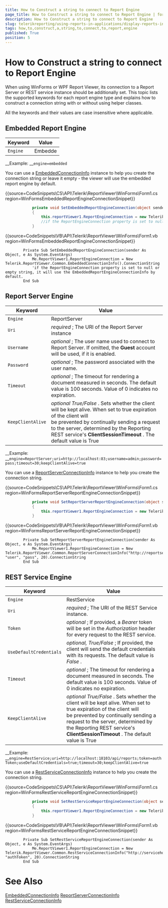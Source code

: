 ```yaml
---
title: How to Construct a string to connect to Report Engine
page_title: How to Construct a string to connect to Report Engine | for Telerik Reporting Documentation
description: How to Construct a string to connect to Report Engine
slug: telerikreporting/using-reports-in-applications/display-reports-in-applications/how-to-construct-a-string-to-connect-to-report-engine
tags: how,to,construct,a,string,to,connect,to,report,engine
published: True
position: 5
---
```


# How to Construct a string to connect to Report Engine



When using WinForms or WPF Report Viewer, its connection to a Report Server or REST service instance should be additionally set.
        This topic lists the supported keywords for each report engine type and explains how to construct a connection string with or without using helper classes.
      


All the keywords and their values are case insensitive where applicable.
      


## Embedded Report Engine


| Keyword | Value |
| ------ | ------ |
|`Engine`|Embedde|




__Example: 
__`engine=embedded
`

You can use a 
[EmbeddedConnectionInfo](/reporting/api/Telerik.ReportViewer.Common.EmbeddedConnectionInfo)
 instance to help you create the connection string or
          leave it empty - the viewer will use the embedded report engine by default.
        


{{source=CodeSnippets\CS\API\Telerik\ReportViewer\WinForms\Form1.cs region=WinFormsEmbeddedReportEngineConnectionSnippet}}
````C#
	        private void SetEmbeddedReportEngineConnection(object sender, System.EventArgs e)
	        {
	            this.reportViewer1.ReportEngineConnection = new Telerik.ReportViewer.Common.EmbeddedConnectionInfo().ConnectionString;
	            //if the ReportEngineConnection property is set to null or empty string, it will use the EmbeddedConnectionInfo by default. 
	        }
````




{{source=CodeSnippets\VB\API\Telerik\ReportViewer\WinForms\Form1.vb region=WinFormsEmbeddedReportEngineConnectionSnippet}}
````VB
	    Private Sub SetEmbeddedReportEngineConnection(sender As Object, e As System.EventArgs)
	        Me.ReportViewer1.ReportEngineConnection = New Telerik.ReportViewer.Common.EmbeddedConnectionInfo().ConnectionString
	        'if the ReportEngineConnection property is set to null or empty string, it will use the EmbeddedReportEngineConnectionInfo by default.
	    End Sub
````




## Report Server Engine


| Keyword | Value |
| ------ | ------ |
|`Engine`|ReportServer|
|`Uri`| *required* ; The URI of the Report Server instance|
|`Username`| *optional* ; The user name used to connect to Report Server. If omitted, the __Guest__ account will be used, if it is enabled.|
|`Password`| *optional* ; The password associated with the user name.|
|`Timeout`| *optional* ; The timeout for rendering a document measured in seconds. The default value is 100 seconds. Value of 0 indicates no expiration.|
|`KeepClientAlive`| *optional True/False* . Sets whether the client will be kept alive. When set to true expiration of the client will<br/>                be prevented by continually sending a request to the server, determined by the Reporting REST service's __ClientSessionTimeout__ . The default value is True|




__Example: 
__`engine=ReportServer;uri=http://localhost:83;username=admin;password=pass;timeout=30;keepClientAlive=true
`

You can use a 
[ReportServerConnectionInfo](/reporting/api/Telerik.ReportViewer.Common.ReportServerConnectionInfo)
 instance to help you create the connection string.
        


{{source=CodeSnippets\CS\API\Telerik\ReportViewer\WinForms\Form1.cs region=WinFormsReportServerReportEngineConnectionSnippet}}
````C#
	        private void SetReportServerReportEngineConnection(object sender, System.EventArgs e)
	        {
	            this.reportViewer1.ReportEngineConnection = new Telerik.ReportViewer.Common.ReportServerConnectionInfo("http://reportserver:83", "user", "pass", 20).ConnectionString;
	        }
````




{{source=CodeSnippets\VB\API\Telerik\ReportViewer\WinForms\Form1.vb region=WinFormsReportServerReportEngineConnectionSnippet}}
````VB
	    Private Sub SetReportServerReportEngineConnection(sender As Object, e As System.EventArgs)
	        Me.ReportViewer1.ReportEngineConnection = New Telerik.ReportViewer.Common.ReportServerConnectionInfo("http://reportserver:83", "user", "pass", 20).ConnectionString
	    End Sub
````




## REST Service Engine


| Keyword | Value |
| ------ | ------ |
|`Engine`|RestService|
|`Uri`| *required* ; The URI of the REST Service instance.|
|`Token`| *optional* ; If provided, a *Bearer* token will be set in the *Authorization* header for every request to the REST service.|
|`UseDefaultCredentials`| *optional, True/False* ; If provided, the client will send the default credentials with its requests. The default value is *False* .|
|`Timeout`| *optional* ; The timeout for rendering a document measured in seconds. The default value is 100 seconds. Value of 0 indicates no expiration.|
|`KeepClientAlive`| *optional True/False* . Sets whether the client will be kept alive. When set to true expiration of the client will<br/>                be prevented by continually sending a request to the server, determined by the Reporting REST service's __ClientSessionTimeout__ . The default value is True|




__Example: 
__`engine=RestService;uri=http://localhost:18103/api/reports;token=authToken;useDefaultCredentials=true;timeout=30;keepClientAlive=true
`

You can use a 
[RestServiceConnectionInfo](/reporting/api/Telerik.ReportViewer.Common.RestServiceConnectionInfo)
 instance to help you create the connection string.
        


{{source=CodeSnippets\CS\API\Telerik\ReportViewer\WinForms\Form1.cs region=WinFormsRestServiceReportEngineConnectionSnippet}}
````C#
	        private void SetRestServiceReportEngineConnection(object sender, System.EventArgs e)
	        {
	            this.reportViewer1.ReportEngineConnection = new Telerik.ReportViewer.Common.RestServiceConnectionInfo("http://servicehost:83/api/reports", "authToken", 20).ConnectionString;
	        }
````




{{source=CodeSnippets\VB\API\Telerik\ReportViewer\WinForms\Form1.vb region=WinFormsRestServiceReportEngineConnectionSnippet}}
````VB
	    Private Sub SetRestServiceReportEngineConnection(sender As Object, e As System.EventArgs)
	        Me.ReportViewer1.ReportEngineConnection = New Telerik.ReportViewer.Common.RestServiceConnectionInfo("http://servicehost:83/api/reports", "authToken", 20).ConnectionString
	    End Sub
````




# See Also
[EmbeddedConnectionInfo](/reporting/api/Telerik.ReportViewer.Common.EmbeddedConnectionInfo)
[ReportServerConnectionInfo](/reporting/api/Telerik.ReportViewer.Common.ReportServerConnectionInfo)
[RestServiceConnectionInfo](/reporting/api/Telerik.ReportViewer.Common.RestServiceConnectionInfo)

